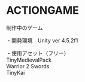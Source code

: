 ACTIONGAME
==========

制作中のゲーム

・開発環境　Unity ver 4.5.2f1

・使用アセット（フリー）
<br>TinyMedievalPack
<br>Warrior 2 Swords
<br>TinyKai
